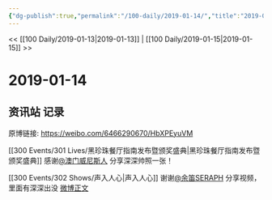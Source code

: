 ```yaml
---
{"dg-publish":true,"permalink":"/100-daily/2019-01-14/","title":"2019-01-14"}
---
```



<< [[100 Daily/2019-01-13\|2019-01-13]] | [[100 Daily/2019-01-15\|2019-01-15]] >>

# 2019-01-14

## 资讯站 记录

原博链接: https://weibo.com/6466290670/HbXPEyuVM

[[300 Events/301 Lives/黑珍珠餐厅指南发布暨颁奖盛典\|黑珍珠餐厅指南发布暨颁奖盛典]]
感谢[@澳门威尼斯人](https://weibo.com/n/%E6%BE%B3%E9%97%A8%E5%A8%81%E5%B0%BC%E6%96%AF%E4%BA%BA) 分享深深帅照一张！

[[300 Events/302 Shows/声入人心\|声入人心]]
谢谢[@余笛SERAPH](https://weibo.com/n/%E4%BD%99%E7%AC%9BSERAPH) 分享视频，里面有深深出没
[微博正文](https://weibo.com/detail/4328502843369808)
